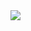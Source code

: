 
<a href="https://github.com/anuraghazra/github-readme-stats">
  <img align="center" src="https://github-readme-stats.vercel.app/api?username=kiran94&show_icons=true&count_private=true&theme=blue-green&include_all_commits=true" />
</a>

<!--
**kiran94/kiran94** is a ✨ _special_ ✨ repository because its `README.md` (this file) appears on your GitHub profile.

https://github.com/anuraghazra/github-readme-stats
-->
